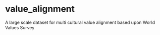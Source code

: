 # value_alignment
A large scale dataset for multi cultural value alignment based upon World Values Survey
